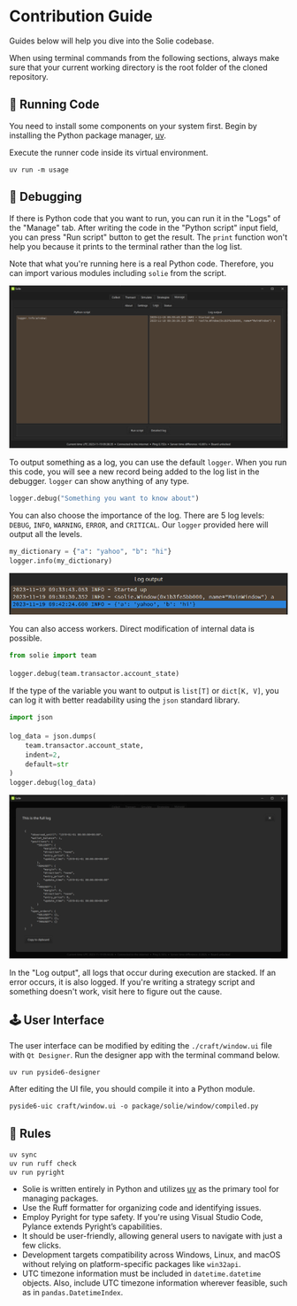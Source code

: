 # Contribution Guide

Guides below will help you dive into the Solie codebase.

When using terminal commands from the following sections, always make sure that your current working directory is the root folder of the cloned repository.

## 🧮 Running Code

You need to install some components on your system first. Begin by installing the Python package manager, [uv](https://docs.astral.sh/uv/getting-started/installation/).

Execute the runner code inside its virtual environment.

```shell
uv run -m usage
```

## 🧰 Debugging

If there is Python code that you want to run, you can run it in the "Logs" of the "Manage" tab. After writing the code in the "Python script" input field, you can press "Run script" button to get the result. The `print` function won't help you because it prints to the terminal rather than the log list.

Note that what you're running here is a real Python code. Therefore, you can import various modules including `solie` from the script.

![](_static/example_005.png)

To output something as a log, you can use the default `logger`. When you run this code, you will see a new record being added to the log list in the debugger. `logger` can show anything of any type.

```python
logger.debug("Something you want to know about")
```

You can also choose the importance of the log. There are 5 log levels: `DEBUG`, `INFO`, `WARNING`, `ERROR`, and `CRITICAL`. Our `logger` provided here will output all the levels.

```python
my_dictionary = {"a": "yahoo", "b": "hi"}
logger.info(my_dictionary)
```

![](_static/example_032.png)

You can also access workers. Direct modification of internal data is possible.

```python
from solie import team

logger.debug(team.transactor.account_state)
```

If the type of the variable you want to output is `list[T]` or `dict[K, V]`, you can log it with better readability using the `json` standard library.

```python
import json

log_data = json.dumps(
    team.transactor.account_state,
    indent=2,
    default=str
)
logger.debug(log_data)
```

![](_static/example_034.png)

In the "Log output", all logs that occur during execution are stacked. If an error occurs, it is also logged. If you're writing a strategy script and something doesn't work, visit here to figure out the cause.

## 🕹️ User Interface

The user interface can be modified by editing the `./craft/window.ui` file with `Qt Designer`. Run the designer app with the terminal command below.

```shell
uv run pyside6-designer
```

After editing the UI file, you should compile it into a Python module.

```shell
pyside6-uic craft/window.ui -o package/solie/window/compiled.py
```

## 🚦 Rules

```shell
uv sync
uv run ruff check
uv run pyright
```

- Solie is written entirely in Python and utilizes [uv](https://docs.astral.sh/uv/) as the primary tool for managing packages.
- Use the Ruff formatter for organizing code and identifying issues.
- Employ Pyright for type safety. If you're using Visual Studio Code, Pylance extends Pyright’s capabilities.
- It should be user-friendly, allowing general users to navigate with just a few clicks.
- Development targets compatibility across Windows, Linux, and macOS without relying on platform-specific packages like `win32api`.
- UTC timezone information must be included in `datetime.datetime` objects. Also, include UTC timezone information wherever feasible, such as in `pandas.DatetimeIndex`.
